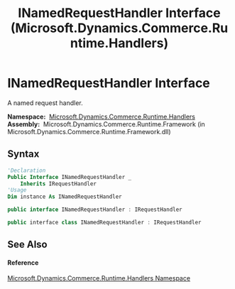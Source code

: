 ﻿---
title: INamedRequestHandler Interface (Microsoft.Dynamics.Commerce.Runtime.Handlers)
TOCTitle: INamedRequestHandler Interface
ms:assetid: T:Microsoft.Dynamics.Commerce.Runtime.Handlers.INamedRequestHandler
ms:mtpsurl: https://technet.microsoft.com/en-us/library/microsoft.dynamics.commerce.runtime.handlers.inamedrequesthandler(v=AX.60)
ms:contentKeyID: 65319924
ms.date: 05/18/2015
mtps_version: v=AX.60
f1_keywords:
- Microsoft.Dynamics.Commerce.Runtime.Handlers.INamedRequestHandler
dev_langs:
- CSharp
- C++
- VB
---

# INamedRequestHandler Interface

A named request handler.

**Namespace:**  [Microsoft.Dynamics.Commerce.Runtime.Handlers](microsoft-dynamics-commerce-runtime-handlers-namespace.md)  
**Assembly:**  Microsoft.Dynamics.Commerce.Runtime.Framework (in Microsoft.Dynamics.Commerce.Runtime.Framework.dll)

## Syntax

``` vb
'Declaration
Public Interface INamedRequestHandler _
    Inherits IRequestHandler
'Usage
Dim instance As INamedRequestHandler
```

``` csharp
public interface INamedRequestHandler : IRequestHandler
```

``` c++
public interface class INamedRequestHandler : IRequestHandler
```

## See Also

#### Reference

[Microsoft.Dynamics.Commerce.Runtime.Handlers Namespace](microsoft-dynamics-commerce-runtime-handlers-namespace.md)

